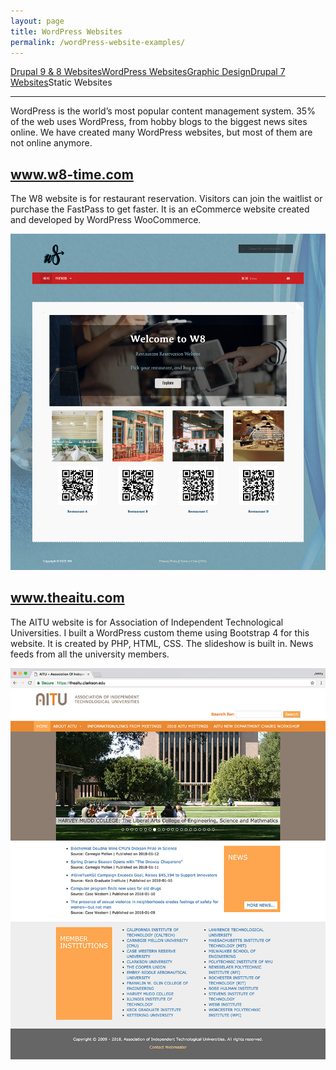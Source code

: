 ```yaml
---
layout: page
title: WordPress Websites
permalink: /wordPress-website-examples/
---
```


<div class="submenuright">
   <p><a href="/drupal-9-8-website-examples/">Drupal 9 &amp; 8 Websites</a><a href="/wordPress-website-examples/">WordPress Websites</a><a href="/graphic-design-examples/">Graphic Design</a><a href="/drupal-7-website-examples/">Drupal 7 Websites</a><span>Static Websites</span></p>
</div>

<div class="submenurighthr">
   <hr>
</div>

WordPress is the world’s most popular content management system. 35% of the web uses WordPress, from hobby blogs to the biggest news sites online. We have created many WordPress websites, but most of them are not online anymore.

<div class="gridlayoutthird">
    <h2><a href="https://www.w8-time.com" target="_blank">www.w8-time.com</a></h2>
</div>

The W8 website is for restaurant reservation. Visitors can join the waitlist or purchase the FastPass to get faster. It is an eCommerce website created and developed by WordPress WooCommerce. 

[![Site Home](/images/w8-time.jpg "w8-time.com Home")](https://www.w8-time.com)

<div class="gridlayoutthird">
    <h2><a href="https://www.theaitu.com" target="_blank">www.theaitu.com</a></h2>
</div>

The AITU website is for Association of Independent Technological Universities. I built a WordPress custom theme using Bootstrap 4 for this website. It is created by PHP, HTML, CSS. The slideshow is built in. News feeds from all the university members.

[![Site Home](/images/theAitu1.jpg "theaitu.com Home")](https://www.theaitu.com)
